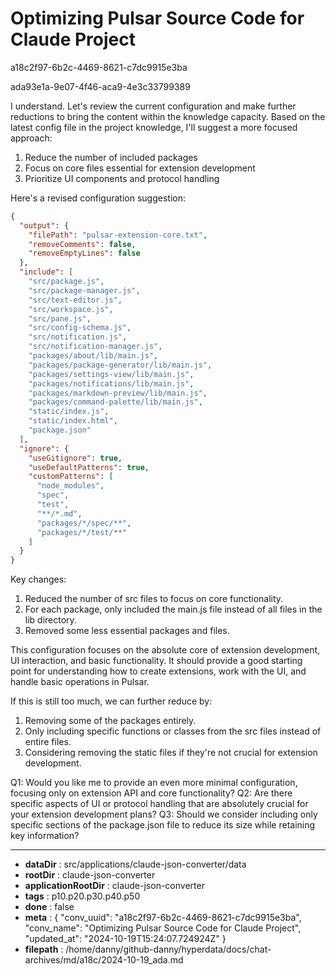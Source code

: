 # Optimizing Pulsar Source Code for Claude Project

a18c2f97-6b2c-4469-8621-c7dc9915e3ba

ada93e1a-9e07-4f46-aca9-4e3c33799389

 I understand. Let's review the current configuration and make further reductions to bring the content within the knowledge capacity. Based on the latest config file in the project knowledge, I'll suggest a more focused approach:

1. Reduce the number of included packages
2. Focus on core files essential for extension development
3. Prioritize UI components and protocol handling

Here's a revised configuration suggestion:

```json
{
  "output": {
    "filePath": "pulsar-extension-core.txt",
    "removeComments": false,
    "removeEmptyLines": false
  },
  "include": [
    "src/package.js",
    "src/package-manager.js",
    "src/text-editor.js",
    "src/workspace.js",
    "src/pane.js",
    "src/config-schema.js",
    "src/notification.js",
    "src/notification-manager.js",
    "packages/about/lib/main.js",
    "packages/package-generator/lib/main.js",
    "packages/settings-view/lib/main.js",
    "packages/notifications/lib/main.js",
    "packages/markdown-preview/lib/main.js",
    "packages/command-palette/lib/main.js",
    "static/index.js",
    "static/index.html",
    "package.json"
  ],
  "ignore": {
    "useGitignore": true,
    "useDefaultPatterns": true,
    "customPatterns": [
      "node_modules",
      "spec",
      "test",
      "**/*.md",
      "packages/*/spec/**",
      "packages/*/test/**"
    ]
  }
}
```

Key changes:

1. Reduced the number of src files to focus on core functionality.
2. For each package, only included the main.js file instead of all files in the lib directory.
3. Removed some less essential packages and files.

This configuration focuses on the absolute core of extension development, UI interaction, and basic functionality. It should provide a good starting point for understanding how to create extensions, work with the UI, and handle basic operations in Pulsar.

If this is still too much, we can further reduce by:

1. Removing some of the packages entirely.
2. Only including specific functions or classes from the src files instead of entire files.
3. Considering removing the static files if they're not crucial for extension development.

Q1: Would you like me to provide an even more minimal configuration, focusing only on extension API and core functionality?
Q2: Are there specific aspects of UI or protocol handling that are absolutely crucial for your extension development plans?
Q3: Should we consider including only specific sections of the package.json file to reduce its size while retaining key information?

---

* **dataDir** : src/applications/claude-json-converter/data
* **rootDir** : claude-json-converter
* **applicationRootDir** : claude-json-converter
* **tags** : p10.p20.p30.p40.p50
* **done** : false
* **meta** : {
  "conv_uuid": "a18c2f97-6b2c-4469-8621-c7dc9915e3ba",
  "conv_name": "Optimizing Pulsar Source Code for Claude Project",
  "updated_at": "2024-10-19T15:24:07.724924Z"
}
* **filepath** : /home/danny/github-danny/hyperdata/docs/chat-archives/md/a18c/2024-10-19_ada.md